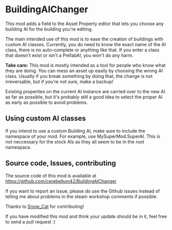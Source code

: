 # BuildingAIChanger

This mod adds a field to the Asset Property editor that lets you choose any building AI for the building you're editing.

The main intended use of this mod is to ease the creation of buildings with custom AI classes. Currently, you do need to know the exact name of the AI class, there is no auto-complete or anything like that. If you enter a class that doesn't exist or isn't a PrefabAI, you won't do any harm.

**Take care:** This mod is mostly intended as a tool for people who know what they are doing. You can mess an asset up easily by choosing the wrong AI class. Usually if you break something by doing that, the change is not irreversable, but if you're not sure, make a backup!

Existing properties on the current AI instance are carried over to the new AI as far as possible, but it's probably still a good idea to select the proper AI as early as possible to avoid problems.

## Using custom AI classes

If you intend to use a custom Building AI, make sure to include the namespace of your mod. For example, use MySuperMod.SuperAI. This is not neccessary for the stock AIs as they all seem to be in the root namespace.

## Source code, Issues, contributing

The source code of this mod is available at https://github.com/cerebellum42/BuildingAIChanger

If you want to report an issue, please do use the Github issues instead of telling me about problems in the steam workshop comments if possible.

Thanks to [Snow_Cat](https://github.com/dluechoy) for contributing!

If you have modified this mod and think your update should be in it, feel free to send a pull request :)
